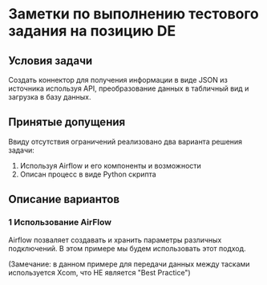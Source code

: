 # Заметки по выполнению тестового задания на позицию DE

## Условия задачи

Создать коннектор для получения информации в виде JSON из источника используя API, преобразование данных в табличный вид и загрузка в базу данных.

## Принятые допущения

Ввиду отсутствия ограничений реализовано два варианта решения задачи:

1. Используя Airflow и его компоненты и возможности
2. Описан процесс в виде Python скрипта

## Описание вариантов

### 1 Использование AirFlow

Airflow позваляет создавать и хранить параметры различных подключений. В этом примере мы будем использовать этот подход.

(Замечание: в данном примере для передачи данных между тасками используется Xcom, что НЕ является "Best Practice")
